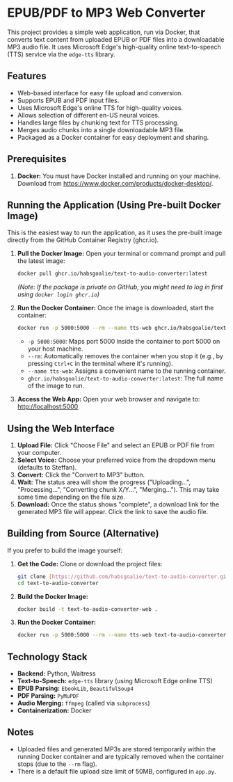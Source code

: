 # EPUB/PDF to MP3 Web Converter

This project provides a simple web application, run via Docker, that converts text content from uploaded EPUB or PDF files into a downloadable MP3 audio file. It uses Microsoft Edge's high-quality online text-to-speech (TTS) service via the `edge-tts` library.

## Features

* Web-based interface for easy file upload and conversion.
* Supports EPUB and PDF input files.
* Uses Microsoft Edge's online TTS for high-quality voices.
* Allows selection of different en-US neural voices.
* Handles large files by chunking text for TTS processing.
* Merges audio chunks into a single downloadable MP3 file.
* Packaged as a Docker container for easy deployment and sharing.

## Prerequisites

1.  **Docker:** You must have Docker installed and running on your machine. Download from <https://www.docker.com/products/docker-desktop/>.

## Running the Application (Using Pre-built Docker Image)

This is the easiest way to run the application, as it uses the pre-built image directly from the GitHub Container Registry (ghcr.io).

1.  **Pull the Docker Image:** Open your terminal or command prompt and pull the latest image:
    ```bash
    docker pull ghcr.io/habsgoalie/text-to-audio-converter:latest
    ```
    *(Note: If the package is private on GitHub, you might need to log in first using `docker login ghcr.io`)*

2.  **Run the Docker Container:** Once the image is downloaded, start the container:
    ```bash
    docker run -p 5000:5000 --rm --name tts-web ghcr.io/habsgoalie/text-to-audio-converter:latest
    ```
    * `-p 5000:5000`: Maps port 5000 inside the container to port 5000 on your host machine.
    * `--rm`: Automatically removes the container when you stop it (e.g., by pressing `Ctrl+C` in the terminal where it's running).
    * `--name tts-web`: Assigns a convenient name to the running container.
    * `ghcr.io/habsgoalie/text-to-audio-converter:latest`: The full name of the image to run.

3.  **Access the Web App:** Open your web browser and navigate to:
    <http://localhost:5000>

## Using the Web Interface

1.  **Upload File:** Click "Choose File" and select an EPUB or PDF file from your computer.
2.  **Select Voice:** Choose your preferred voice from the dropdown menu (defaults to Steffan).
3.  **Convert:** Click the "Convert to MP3" button.
4.  **Wait:** The status area will show the progress ("Uploading...", "Processing...", "Converting chunk X/Y...", "Merging..."). This may take some time depending on the file size.
5.  **Download:** Once the status shows "complete", a download link for the generated MP3 file will appear. Click the link to save the audio file.

## Building from Source (Alternative)

If you prefer to build the image yourself:

1.  **Get the Code:** Clone or download the project files:
    ```bash
    git clone [https://github.com/habsgoalie/text-to-audio-converter.git](https://github.com/habsgoalie/text-to-audio-converter.git)
    cd text-to-audio-converter
    ```
2.  **Build the Docker Image:**
    ```bash
    docker build -t text-to-audio-converter-web .
    ```
3.  **Run the Docker Container:**
    ```bash
    docker run -p 5000:5000 --rm --name tts-web text-to-audio-converter-web
    ```

## Technology Stack

* **Backend:** Python, Waitress
* **Text-to-Speech:** `edge-tts` library (using Microsoft Edge online TTS)
* **EPUB Parsing:** `EbookLib`, `BeautifulSoup4`
* **PDF Parsing:** `PyMuPDF`
* **Audio Merging:** `ffmpeg` (called via `subprocess`)
* **Containerization:** Docker

## Notes

* Uploaded files and generated MP3s are stored temporarily within the running Docker container and are typically removed when the container stops (due to the `--rm` flag).
* There is a default file upload size limit of 50MB, configured in `app.py`.

